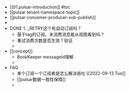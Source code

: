 - [[01.pulsar-introduction]] #toc
- [[pulsar tenant-namespace-topic]]
- [[pulsar conusmer-producer-sub-publish]]
-
- DONE 1. _RETRY这个有自动订阅吗？
	- 基于tag的订阅，未消费消息能从视图看到吗？
	- 重试消费次数是否生效？验证
	-
- [[concept]]
	- BookKeeper   messageId理解
	-
- FAQ
	- <span> <a class=ask> 单个订阅一个订阅者是怎么解决吞吐  </a>  <span class=" bg-green white  subw hblack hover"> [[2022-09-13 Tue]] </span></span>
	- [[pulsar数据一致性保障]]
	-